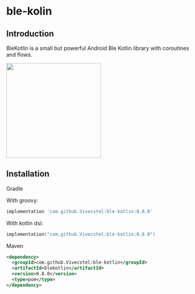 # ble-kolin

## Introduction

BleKotlin is a small but powerful Android Ble Kotlin library with coroutines and flows.

<img src="screenshots/device-2020-12-27-123344.gif" width="250" />

## Installation

Gradle

With groovy:
```groovy
implementation 'com.github.Vivecstel:ble-kotlin:0.8.0'
```

With kotlin dsl:
```kotlin
implementation("com.github.Vivecstel:ble-kotlin:0.8.0")
```

Maven

```xml
<dependency>
  <groupId>com.github.Vivecstel:ble-kotlin</groupId>
  <artifactId>blekotlin</artifactId>
  <version>0.8.0</version>
  <type>pom</type>
</dependency>
```

